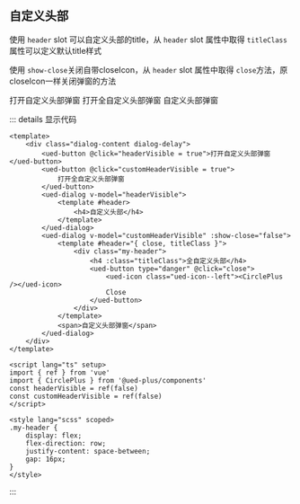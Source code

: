 ## 自定义头部

使用 `header` slot 可以自定义头部的title，从 `header` slot 属性中取得 `titleClass`属性可以定义默认title样式

使用 `show-close`关闭自带closeIcon，从 `header` slot 属性中取得 `close`方法，原closeIcon一样关闭弹窗的方法

<div class="common-content dialog-content dialog-delay">
  <ued-button @click="headerVisible = true">打开自定义头部弹窗</ued-button>
  <ued-button @click="customHeaderVisible = true">
    打开全自定义头部弹窗
  </ued-button>
  <ued-dialog v-model="headerVisible">
    <template #header>
      <h4>自定义头部</h4>
    </template>
  </ued-dialog>
  <ued-dialog v-model="customHeaderVisible" :show-close="false">
    <template #header="{ close, titleClass }">
      <div class="my-header">
        <h4 :class="titleClass">全自定义头部</h4>
        <ued-button type="danger" @click="close">
          <ued-icon class="ued-icon--left"><CirclePlus /></ued-icon>
          Close
        </ued-button>
      </div>
    </template>
    <span>自定义头部弹窗</span>
  </ued-dialog>
</div>

<style lang="scss" scoped>
.my-header {
	display: flex;
	flex-direction: row;
	justify-content: space-between;
	gap: 16px;
}
</style>

::: details 显示代码

```vue
<template>
	<div class="dialog-content dialog-delay">
		<ued-button @click="headerVisible = true">打开自定义头部弹窗</ued-button>
		<ued-button @click="customHeaderVisible = true">
			打开全自定义头部弹窗
		</ued-button>
		<ued-dialog v-model="headerVisible">
			<template #header>
				<h4>自定义头部</h4>
			</template>
		</ued-dialog>
		<ued-dialog v-model="customHeaderVisible" :show-close="false">
			<template #header="{ close, titleClass }">
				<div class="my-header">
					<h4 :class="titleClass">全自定义头部</h4>
					<ued-button type="danger" @click="close">
						<ued-icon class="ued-icon--left"><CirclePlus /></ued-icon>
						Close
					</ued-button>
				</div>
			</template>
			<span>自定义头部弹窗</span>
		</ued-dialog>
	</div>
</template>

<script lang="ts" setup>
import { ref } from 'vue'
import { CirclePlus } from '@ued-plus/components'
const headerVisible = ref(false)
const customHeaderVisible = ref(false)
</script>

<style lang="scss" scoped>
.my-header {
	display: flex;
	flex-direction: row;
	justify-content: space-between;
	gap: 16px;
}
</style>
```

:::
